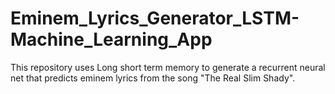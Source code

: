 # Eminem_Lyrics_Generator_LSTM-Machine_Learning_App
This repository uses Long short term memory to generate a recurrent neural net that predicts eminem lyrics from the song "The Real Slim Shady".
